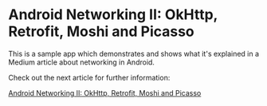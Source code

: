 # Android Networking II: OkHttp, Retrofit, Moshi and Picasso

This is a sample app which demonstrates and shows what it's explained in a Medium article about networking in Android.

Check out the next article for further information:

[Android Networking II: OkHttp, Retrofit, Moshi and Picasso](xxxxxxxx)
